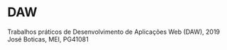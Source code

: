 # DAW
Trabalhos práticos de Desenvolvimento de Aplicações Web (DAW), 2019
José Boticas, MEI, PG41081
